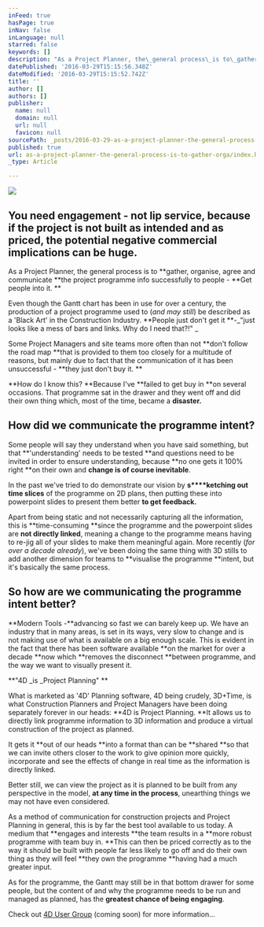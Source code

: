 ```yaml
---
inFeed: true
hasPage: true
inNav: false
inLanguage: null
starred: false
keywords: []
description: "As a Project Planner, the\_general process\_is to\_gather, organise, agree and communicate\_the project programme info successfully to people -\_Get people into it.\_"
datePublished: '2016-03-29T15:15:56.348Z'
dateModified: '2016-03-29T15:15:52.742Z'
title: ''
author: []
authors: []
publisher:
  name: null
  domain: null
  url: null
  favicon: null
sourcePath: _posts/2016-03-29-as-a-project-planner-the-general-process-is-to-gather-orga.md
published: true
url: as-a-project-planner-the-general-process-is-to-gather-orga/index.html
_type: Article

---
```

![](https://the-grid-user-content.s3-us-west-2.amazonaws.com/a658d44d-f876-4fad-8cfa-2d4df2cd154e.jpg)

## You need engagement - not lip service, because if the project is not built as intended and as priced, the potential negative commercial implications can be huge. 

As a Project Planner, the general process is to **gather, organise, agree and communicate **the project programme info successfully to people - **Get people into it. **

Even though the Gantt chart has been in use for over a century, the production of a project programme used to (_and may still_) be described as a 'Black Art' in the Construction Industry. **People just don't get it **-_"just looks like a mess of bars and links. Why do I need that?!" _

Some Project Managers and site teams more often than not **don't follow the road map **that is provided to them too closely for a multitude of reasons, but mainly due to fact that the communication of it has been unsuccessful - **they just don't buy it. **

**How do I know this? **Because I've **failed to get buy in **on several occasions. That programme sat in the drawer and they went off and did their own thing which, most of the time, became a **disaster.**

## How did we communicate the programme intent?

Some people will say they understand when you have said something, but that **'understanding' needs to be tested **and questions need to be invited in order to ensure understanding, because **no one gets it 100% right **on their own and **change is of course inevitable**.

In the past we've tried to do demonstrate our vision by **s****ketching out time slices** of the programme on 2D plans, then putting these into powerpoint slides to present them better **to get feedback.**

Apart from being static and not necessarily capturing all the information, this is **time-consuming **since the programme and the powerpoint slides are **not directly linked**, meaning a change to the programme means having to re-jig all of your slides to make them meaningful again. More recently (_for over a decade already_), we've been doing the same thing with 3D stills to add another dimension for teams to **visualise the programme **intent, but it's basically the same process. 

## So how are we communicating the programme intent better?

**Modern Tools -**advancing so fast we can barely keep up. We have an industry that in many areas, is set in its ways, very slow to change and is not making use of what is available on a big enough scale. This is evident in the fact that there has been software available **on the market for over a decade **now which **removes the disconnect **between programme, and the way we want to visually present it.

**"4D _is _Project Planning" **

What is marketed as '4D' Planning software, 4D being crudely, 3D+Time, is what Construction Planners and Project Managers have been doing separately forever in our heads: **4D is Project Planning. **It allows us to directly link programme information to 3D information and produce a virtual construction of the project as planned.

It gets it **out of our heads **into a format than can be **shared **so that we can invite others closer to the work to give opinion more quickly, incorporate and see the effects of change in real time as the information is directly linked.

Better still, we can view the project as it is planned to be built from any perspective in the model, **at any time in the process**, unearthing things we may not have even considered.

As a method of communication for construction projects and Project Planning in general, this is by far the best tool available to us today. A medium that **engages and interests **the team results in a **more robust programme with team buy in. **This can then be priced correctly as to the way it should be built with people far less likely to go off and do their own thing as they will feel **they own the programme **having had a much greater input. 

As for the programme, the Gantt may still be in that bottom drawer for some people, but the content of and why the programme needs to be run and managed as planned, has the **greatest chance of being engaging**.

Check out [4D User Group][0] (coming soon) for more information...

[0]: https://twitter.com/4DUserGroup